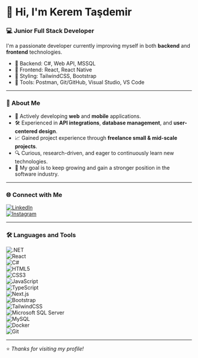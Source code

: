 # 👋 Hi, I'm Kerem Taşdemir  

### 💻 Junior Full Stack Developer  

I'm a passionate developer currently improving myself in both **backend** and **frontend** technologies.  
- 🔹 Backend: C#, Web API, MSSQL  
- 🔹 Frontend: React, React Native  
- 🔹 Styling: TailwindCSS, Bootstrap  
- 🔹 Tools: Postman, Git/GitHub, Visual Studio, VS Code  

---

### 🚀 About Me  
- 🌱 Actively developing **web** and **mobile** applications.  
- 🛠️ Experienced in **API integrations**, **database management**, and **user-centered design**.  
- 📈 Gained project experience through **freelance small & mid-scale projects**.  
- 🔍 Curious, research-driven, and eager to continuously learn new technologies.  
- 🎯 My goal is to keep growing and gain a stronger position in the software industry.  

---

### 🌐 Connect with Me  

[![LinkedIn](https://img.shields.io/badge/LinkedIn-0077B5?style=flat&logo=linkedin&logoColor=white)](https://www.linkedin.com/in/kerem-ta%C5%9Fdemir-164337349/)  
[![Instagram](https://img.shields.io/badge/Instagram-E4405F?style=flat&logo=instagram&logoColor=white)](https://www.instagram.com/keremttd/)  

---

### 🛠️ Languages and Tools  

![.NET](https://img.shields.io/badge/.NET-512BD4?style=flat&logo=dotnet&logoColor=white)  
![React](https://img.shields.io/badge/React-20232A?style=flat&logo=react&logoColor=61DAFB)  
![C#](https://img.shields.io/badge/C%23-239120?style=flat&logo=c-sharp&logoColor=white)  
![HTML5](https://img.shields.io/badge/HTML5-E34F26?style=flat&logo=html5&logoColor=white)  
![CSS3](https://img.shields.io/badge/CSS3-1572B6?style=flat&logo=css3&logoColor=white)  
![JavaScript](https://img.shields.io/badge/JavaScript-F7DF1E?style=flat&logo=javascript&logoColor=black)  
![TypeScript](https://img.shields.io/badge/TypeScript-007ACC?style=flat&logo=typescript&logoColor=white)  
![Next.js](https://img.shields.io/badge/Next.js-000000?style=flat&logo=nextdotjs&logoColor=white)  
![Bootstrap](https://img.shields.io/badge/Bootstrap-7952B3?style=flat&logo=bootstrap&logoColor=white)  
![TailwindCSS](https://img.shields.io/badge/Tailwind_CSS-38B2AC?style=flat&logo=tailwind-css&logoColor=white)  
![Microsoft SQL Server](https://img.shields.io/badge/Microsoft_SQL_Server-CC2927?style=flat&logo=microsoft-sql-server&logoColor=white)  
![MySQL](https://img.shields.io/badge/MySQL-4479A1?style=flat&logo=mysql&logoColor=white)  
![Docker](https://img.shields.io/badge/Docker-2496ED?style=flat&logo=docker&logoColor=white)  
![Git](https://img.shields.io/badge/Git-F05032?style=flat&logo=git&logoColor=white)  

---

⭐️ *Thanks for visiting my profile!*
